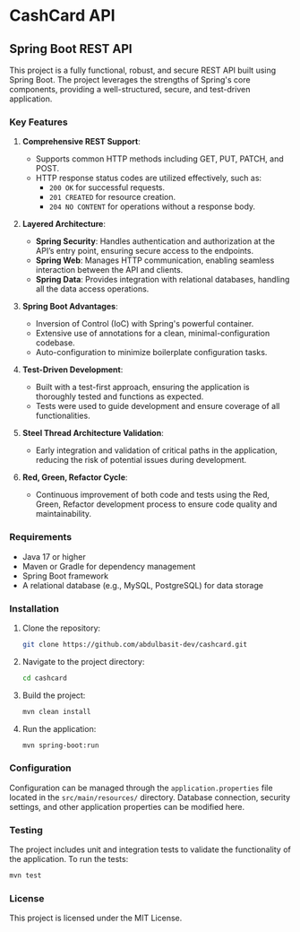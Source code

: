 # CashCard API

## Spring Boot REST API

This project is a fully functional, robust, and secure REST API built using Spring Boot. The project leverages the strengths of Spring's
core components, providing a well-structured, secure, and test-driven application.

### Key Features

1. **Comprehensive REST Support**:

   - Supports common HTTP methods including GET, PUT, PATCH, and POST.
   - HTTP response status codes are utilized effectively, such as:
     - `200 OK` for successful requests.
     - `201 CREATED` for resource creation.
     - `204 NO CONTENT` for operations without a response body.

2. **Layered Architecture**:

   - **Spring Security**: Handles authentication and authorization at the API’s entry point, ensuring secure access to the endpoints.
   - **Spring Web**: Manages HTTP communication, enabling seamless interaction between the API and clients.
   - **Spring Data**: Provides integration with relational databases, handling all the data access operations.

3. **Spring Boot Advantages**:

   - Inversion of Control (IoC) with Spring's powerful container.
   - Extensive use of annotations for a clean, minimal-configuration codebase.
   - Auto-configuration to minimize boilerplate configuration tasks.

4. **Test-Driven Development**:

   - Built with a test-first approach, ensuring the application is thoroughly tested and functions as expected.
   - Tests were used to guide development and ensure coverage of all functionalities.

5. **Steel Thread Architecture Validation**:

   - Early integration and validation of critical paths in the application, reducing the risk of potential issues during development.

6. **Red, Green, Refactor Cycle**:
   - Continuous improvement of both code and tests using the Red, Green, Refactor development process to ensure code quality and
     maintainability.

### Requirements

- Java 17 or higher
- Maven or Gradle for dependency management
- Spring Boot framework
- A relational database (e.g., MySQL, PostgreSQL) for data storage

### Installation

1. Clone the repository:
   ```bash
   git clone https://github.com/abdulbasit-dev/cashcard.git
   ```
2. Navigate to the project directory:
   ```bash
   cd cashcard
   ```
3. Build the project:
   ```bash
   mvn clean install
   ```
4. Run the application:
   ```bash
   mvn spring-boot:run
   ```

### Configuration

Configuration can be managed through the `application.properties` file located in the `src/main/resources/` directory. Database connection,
security settings, and other application properties can be modified here.

### Testing

The project includes unit and integration tests to validate the functionality of the application. To run the tests:

```bash
mvn test
```

### License

This project is licensed under the MIT License.
